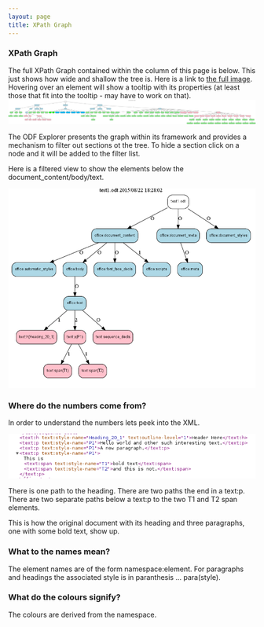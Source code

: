 ```yaml
---
layout: page
title: XPath Graph
---
```

### XPath Graph


The full XPath Graph contained within the column of this page is below.
This just shows how wide and shallow the tree is.
Here is a link to [the full image](images/xpathgraph.svg).
Hovering over an element will show a tooltip with its properties (at least those that fit into the tooltip - may have to work on that).
![filtered](images/xpathgraph.svg)

The ODF Explorer presents the graph within its framework and provides a mechanism to filter out sections ot the tree.
To hide a section click on a node and it will be added to the filter list.

Here is a filtered view to show the elements below the document_content/body/text.

![filtered](images/test1DocFilteredContent.png)

### Where do the numbers come from?

In order to understand the numbers lets peek into the XML.

![contentXML](images/test1DocParaXML.png)

There is one path to the heading.
There are two paths the end in a text:p.
There are two separate paths below a text:p to the two T1 and T2 span elements.

This is how the original document with its heading and three paragraphs, one with some bold text, show up.

### What to the names mean?

The element names are of the form namespace:element.
For paragraphs and headings the associated style is in paranthesis ... para(style).

### What do the colours signify?

The colours are derived from the namespace.



